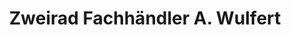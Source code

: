 ---
title: "Zweirad Fachhändler A. Wulfert"
url: /halberstadt/zweirad-fachhaendler-a-wulfert/
shop: Fahrrad
---